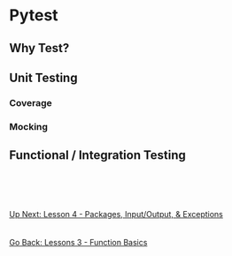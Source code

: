 # Pytest


## Why Test?


## Unit Testing

### Coverage


### Mocking

## Functional / Integration Testing

\
\
\
\
[Up Next: Lesson 4 - Packages, Input/Output, & Exceptions](../lesson04-packages-io-exceptions/README.md)
\
\
\
[Go Back: Lessons 3 - Function Basics](README.md)
